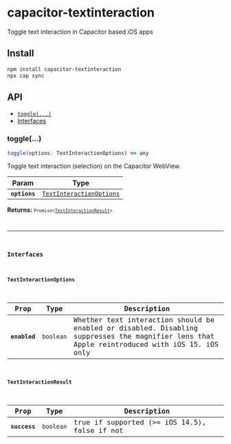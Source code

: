 # capacitor-textinteraction

Toggle text interaction in Capacitor based iOS apps

## Install

```bash
npm install capacitor-textinteraction
npx cap sync
```

## API

<docgen-index>

* [`toggle(...)`](#toggle)
* [Interfaces](#interfaces)

</docgen-index>

<docgen-api>
<!--Update the source file JSDoc comments and rerun docgen to update the docs below-->

### toggle(...)

```typescript
toggle(options: TextInteractionOptions) => any
```

Toggle text interaction (selection) on the Capacitor WebView.

| Param         | Type                                                                      |
| ------------- | ------------------------------------------------------------------------- |
| **`options`** | <code><a href="#textinteractionoptions">TextInteractionOptions</a></code> |

**Returns:** <code><code>Promise&lt;<a href="#TextInteractionResult">TextInteractionResult</a>&gt;</code>

--------------------


### Interfaces


#### TextInteractionOptions

| Prop          | Type                 | Description                                                                                                                                   |
| ------------- | -------------------- | --------------------------------------------------------------------------------------------------------------------------------------------- |
| **`enabled`** | <code>boolean</code> | Whether text interaction should be enabled or disabled. Disabling suppresses the magnifier lens that Apple reintroduced with iOS 15. iOS only |


#### TextInteractionResult

| Prop          | Type                 | Description                                      |
| ------------- | -------------------- | ------------------------------------------------ |
| **`success`** | <code>boolean</code> | true if supported (&gt;= iOS 14.5), false if not |

</docgen-api>
